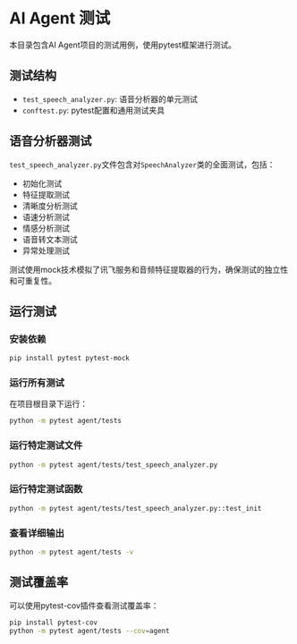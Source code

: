 # AI Agent 测试

本目录包含AI Agent项目的测试用例，使用pytest框架进行测试。

## 测试结构

- `test_speech_analyzer.py`: 语音分析器的单元测试
- `conftest.py`: pytest配置和通用测试夹具

## 语音分析器测试

`test_speech_analyzer.py`文件包含对`SpeechAnalyzer`类的全面测试，包括：

- 初始化测试
- 特征提取测试
- 清晰度分析测试
- 语速分析测试
- 情感分析测试
- 语音转文本测试
- 异常处理测试

测试使用mock技术模拟了讯飞服务和音频特征提取器的行为，确保测试的独立性和可重复性。

## 运行测试

### 安装依赖

```bash
pip install pytest pytest-mock
```

### 运行所有测试

在项目根目录下运行：

```bash
python -m pytest agent/tests
```

### 运行特定测试文件

```bash
python -m pytest agent/tests/test_speech_analyzer.py
```

### 运行特定测试函数

```bash
python -m pytest agent/tests/test_speech_analyzer.py::test_init
```

### 查看详细输出

```bash
python -m pytest agent/tests -v
```

## 测试覆盖率

可以使用pytest-cov插件查看测试覆盖率：

```bash
pip install pytest-cov
python -m pytest agent/tests --cov=agent
```